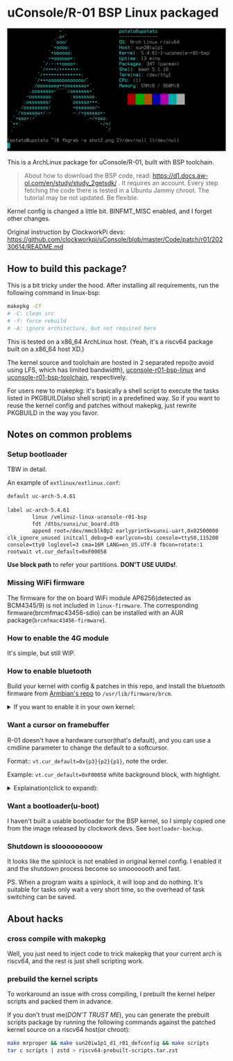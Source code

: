 # uConsole/R-01 BSP Linux packaged

![Neofetch result on ArchLinux](pics/screenshot.png)

This is a ArchLinux package for uConsole/R-01, built with BSP toolchain.

> About how to download the BSP code, read: https://d1.docs.aw-ol.com/en/study/study_2getsdk/ . It requires an account. Every step fetching the code there is tested in a Ubuntu Jammy chroot.
> The tutorial may be not updated. Be flexible.

Kernel config is changed a little bit. BINFMT_MISC enabled, and I forget other changes.

Original instruction by ClockworkPi devs: https://github.com/clockworkpi/uConsole/blob/master/Code/patch/r01/20230614/README.md

## How to build this package?

This is a bit tricky under the hood. After installing all requirements, run the following command in linux-bsp:

```bash
makepkg -Cf
# -C: clean src
# -f: force rebuild
# -A: ignore architecture, but not required here
```

This is tested on a x86_64 ArchLinux host. (Yeah, it's a riscv64 package built on a x86_64 host XD.)

The kernel source and toolchain are hosted in 2 separated repo(to avoid using LFS, which has limited bandwidth), [uconsole-r01-bsp-linux](https://github.com/PotatoMania/uconsole-r01-bsp-linux) and [uconsole-r01-bsp-toolchain](https://github.com/PotatoMania/uconsole-r01-bsp-toolchain), respectively.

For users new to makepkg: it's basically a shell script to execute the tasks listed in PKGBUILD(also shell script) in a predefined way. So if you want to reuse the kernel config and patches without makepkg, just rewrite PKGBUILD in the way you favor.

## Notes on common problems

### Setup bootloader

TBW in detail.

An example of `extlinux/extlinux.conf`:

```
default uc-arch-5.4.61

label uc-arch-5.4.61
        linux /vmlinuz-linux-uconsole-r01-bsp
        fdt /dtbs/sunxi/uc_board.dtb
        append root=/dev/mmcblk0p2 earlyprintk=sunxi-uart,0x02500000 clk_ignore_unused initcall_debug=0 earlycon=sbi console=ttyS0,115200 console=tty0 loglevel=3 cma=16M LANG=en_US.UTF-8 fbcon=rotate:1 rootwait vt.cur_default=0xF00058
```

__Use block path__ to refer your partitions. __DON'T USE UUIDs!__.

### Missing WiFi firmware

The firmware for the on board WiFi module AP6256(detected as BCM4345/9) is not included in `linux-firmware`.
The corresponding firmware(brcmfmac43456-sdio) can be installed with an AUR package(`brcmfmac43456-firmware`).

### How to enable the 4G module

It's simple, but still WIP.

### How to enable bluetooth

Build your kernel with config & patches in this repo, and install the bluetooth firmware from [Armbian's repo](https://github.com/armbian/firmware/blob/master/brcm/BCM4345C5.hcd) to `/usr/lib/firmware/brcm`.

<details>
<summary>If you want to enable it in your own kernel:</summary>

Add this node to ~~uart0~~ uart1 in your dts:

```
bluetooth {
		compatible = "brcm,bcm4345c5";
		interrupt-parent = <&pio>;
		interrupts = <PG 17 IRQ_TYPE_LEVEL_HIGH>; /* PG 17/GPIO6 */
		interrupt-names = "host-wake";
		device-wakeup-gpios = <&pio PG 16 GPIO_ACTIVE_HIGH>; /* PG 16/GPIO7 */
		shutdown-gpios = <&pio PG 18 GPIO_ACTIVE_HIGH>; /* PG 18/GPIO5 */
		max-speed = <4000000>;
		vbat-supply = <&reg_dldo1>;
		vddio-supply = <&reg_aldo3>;
	};
```

Then remove node `bt: bt@0` and `btlpm: btlpm@0` because they occupy the pins for bluetooth driver.

In your kernel config, enable `CONFIG_SERIAL_DEV_BUS`, `CONFIG_BT_HCIUART`, `CONFIG_BT_HCIUART_BCM` and other interesting options.

Now it should work after you update the kernel.

</details>

### Want a cursor on framebuffer

R-01 doesn't have a hardware cursor(that's default), and you can use a cmdline parameter to change the default
to a softcursor.

Format:: `vt.cur_default=0x{p3}{p2}{p1}`, note the order.

Example: `vt.cur_default=0xF00058` white background block, with highlight.

<details>
  <summary>Explaination(click to expand):</summary>

- p1: shape & shape style
- p2: color bits to clear
- p3: color bits to set

Set(OR) happens before clear(XOR)

About shape:

```
0=default
1=invisible
2=underline
3=lower_third
4=lower_half
5=two_thirds
8=full block
+ 16 if you want the __software cursor__ to be applied
+ 32 if you want to always change the background color
+ 64 if you dislike having the background the same as the
     foreground.
```

About color bits:

```
It is a 8bit binary integer:

 0b MRGB MRGB
    |    |
    |    Foreground(text) color
    |
    Background

M: set 1 to highlight, or blink, depend on the implementation(softcursor, hardcursor, etc.)
R: bit for red
G: bit for green
B: bit for blue
```

</details>

### Want a bootloader(u-boot)

I haven't built a usable bootloader for the BSP kernel, so I simply copied one from the image
released by clockwork devs. See `bootloader-backup`.

### Shutdown is slooooooooow

It looks like the spinlock is not enabled in original kernel config. I enabled it and the shutdown process become so smooooooth and fast.

PS. When a program waits a spinlock, it will loop and do nothing. It's suitable for tasks only wait a very short time, so the overhead of task switching can be saved.

## About hacks

### cross compile with makepkg

Well, you just need to inject code to trick makepkg that your current arch is riscv64,
and the rest is just shell scripting work.

### prebuild the kernel scripts

To workaround an issue with cross compiling, I prebuilt the kernel helper scripts and packed them in advance.

If you don't trust me(_DON'T TRUST ME_), you can generate the prebuilt scripts package by running
the following commands against the patched kernel source on a riscv64 host(or chroot):

```bash
make mrproper && make sun20iw1p1_d1_r01_defconfig && make scripts
tar c scripts | zstd > riscv64-prebuilt-scripts.tar.zst
```
